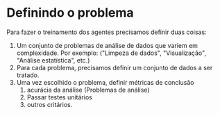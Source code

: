# Definindo o problema

Para fazer o treinamento dos agentes precisamos definir duas coisas:
1. Um conjunto de problemas de análise de dados que variem em complexidade. Por exemplo: ("Limpeza de dados", "Visualização", "Análise estatística", etc.)
2. Para cada problema, precisamos definir um conjunto de dados a ser tratado.
3. Uma vez escolhido o problema, definir métricas de conclusão
    1. acurácia da análise (Problemas de análise)
    2. Passar testes unitários
    3. outros critários.
